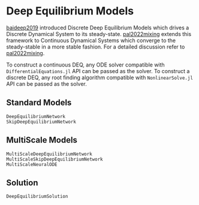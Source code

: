 # Deep Equilibrium Models

[baideep2019](@cite) introduced Discrete Deep Equilibrium Models which drives a Discrete
Dynamical System to its steady-state. [pal2022mixing](@cite) extends this framework to
Continuous Dynamical Systems which converge to the steady-stable in a more stable fashion.
For a detailed discussion refer to [pal2022mixing](@cite).

To construct a continuous DEQ, any ODE solver compatible with `DifferentialEquations.jl` API
can be passed as the solver. To construct a discrete DEQ, any root finding algorithm
compatible with `NonlinearSolve.jl` API can be passed as the solver.

## Standard Models

```@docs
DeepEquilibriumNetwork
SkipDeepEquilibriumNetwork
```

## MultiScale Models

```@docs
MultiScaleDeepEquilibriumNetwork
MultiScaleSkipDeepEquilibriumNetwork
MultiScaleNeuralODE
```

## Solution

```@docs
DeepEquilibriumSolution
```

